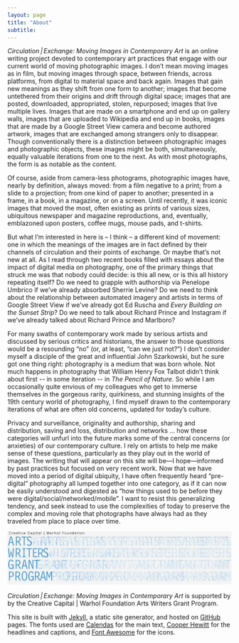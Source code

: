 ```yaml
---
layout: page
title: "About"
subtitle:
---
```

<em>Circulation&thinsp;|&thinsp;Exchange: Moving Images in Contemporary Art</em> is an online writing project devoted to contemporary art practices that engage with our current world of moving photographic images. I don’t mean moving images as in film, but moving images through space, between friends, across platforms, from digital to material space and back again. Images that gain new meanings as they shift from one form to another; images that become untethered from their origins and drift through digital space; images that are posted, downloaded, appropriated, stolen, repurposed; images that live multiple lives. Images that are made on a smartphone and end up on gallery walls, images that are uploaded to Wikipedia and end up in books, images that are made by a Google Street View camera and become authored artwork, images that are exchanged among strangers only to disappear. Though conventionally there is a distinction between photographic images and photographic objects, these images might be both, simultaneously, equally valuable iterations from one to the next. As with most photographs, the form is as notable as the content.

Of course, aside from camera-less photograms, photographic images have, nearly by definition, always moved: from a film negative to a print; from a slide to a projection; from one kind of paper to another; presented in a frame, in a book, in a magazine, or on a screen. Until recently, it was iconic images that moved the most, often existing as prints of various sizes, ubiquitous newspaper and magazine reproductions, and, eventually, emblazoned upon posters, coffee mugs, mouse pads, and t-shirts. 

But what I’m interested in here is – I think – a different kind of movement: one in which the meanings of the images are in fact defined by their channels of circulation and their points of exchange. Or maybe that’s not new at all. As I read through two recent books filled with essays about the impact of digital media on photography, one of the primary things that struck me was that nobody could decide: is this all new, or is this all history repeating itself? Do we need to grapple with authorship via Penelope Umbrico if we’ve already absorbed Sherrie Levine? Do we need to think about the relationship between automated imagery and artists in terms of Google Street View if we’ve already got Ed Ruscha and *Every Building on the Sunset Strip*? Do we need to talk about Richard Prince and Instagram if we’ve already talked about Richard Prince and Marlboro?

For many swaths of contemporary work made by serious artists and discussed by serious critics and historians, the answer to those questions would be a resounding “no” (or, at least, “can we just not?”) I don’t consider myself a disciple of the great and influential John Szarkowski, but he sure got one thing right: photography is a medium that was born whole. Not much happens in photography that William Henry Fox Talbot didn’t think about first -- in some iteration -- in _The Pencil of Nature_. So while I am occasionally quite envious of my colleagues who get to immerse themselves in the gorgeous rarity, quirkiness, and stunning insights of the 19th century world of photography, I find myself drawn to the contemporary iterations of what are often old concerns, updated for today’s culture.

Privacy and surveillance, originality and authorship, sharing and distribution, saving and loss, distribution and networks … how these categories will unfurl into the future marks some of the central concerns (or anxieties) of our contemporary culture. I rely on artists to help me make sense of these questions, particularly as they play out in the world of images. The writing that will appear on this site will be—I hope—informed by past practices but focused on very recent work. Now that we have moved into a period of digital ubiquity, I have often frequently heard “pre-digital” photography all lumped together into one category, as if it can now be easily understood and digested as “how things used to be before they were digital/social/networked/mobile”. I want to resist this generalizing tendency, and seek instead to use the complexities of today to preserve the complex and moving role that photographs have always had as they traveled from place to place over time. 

<footer>
	<img src="assets/images/system/artswriters_logo_f5f5f5.png" alt="Arts Writers" />
	<p><em>Circulation&thinsp;|&thinsp;Exchange: Moving Images in Contemporary Art</em> is supported by by the Creative Capital | Warhol Foundation Arts Writers Grant Program.</p>
	<p>This site is built with <a href="http://jekyllrb.com/">Jekyll</a>, a static site generator, and hosted on <a href="https://www.github.com/geealbers/circ-exchg">GitHub</a> pages. The fonts used are <a href="http://calendasplus.com/">Calendas</a> for the main text, <a href="http://www.cooperhewitt.org/open-source-at-cooper-hewitt/cooper-hewitt-the-typeface-by-chester-jenkins/">Cooper Hewitt</a> for the headlines and captions, and <a href="http://fortawesome.github.io/">Font Awesome</a> for the icons.</p>	
</footer>